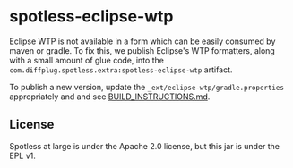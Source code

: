# spotless-eclipse-wtp

Eclipse WTP is not available in a form which can be easily consumed by maven or gradle. To fix this, we publish Eclipse's WTP formatters, along with a small amount of glue code, into the `com.diffplug.spotless.extra:spotless-eclipse-wtp` artifact.

To publish a new version, update the `_ext/eclipse-wtp/gradle.properties` appropriately and and see [BUILD_INSTRUCTIONS.md](../BUILD_INSTRUCTIONS).

## License

Spotless at large is under the Apache 2.0 license, but this jar is under the EPL v1.
